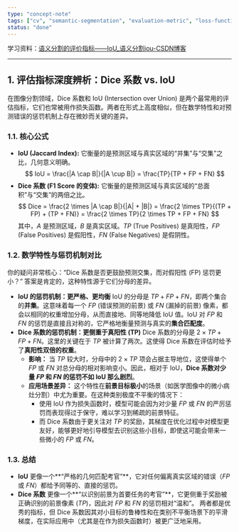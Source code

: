 ```yaml
---
type: "concept-note"
tags: ["cv", "semantic-segmentation", "evaluation-metric", "loss-function"]
status: "done"
---
```

学习资料：[语义分割的评价指标——IoU_语义分割iou-CSDN博客](https://blog.csdn.net/lingzhou33/article/details/87901365)

------
## 1. 评估指标深度辨析：Dice 系数 vs. IoU

在图像分割领域，Dice 系数和 IoU (Intersection over Union) 是两个最常用的评估指标，它们也常被用作损失函数。两者在形式上高度相似，但在数学特性和对预测错误的惩罚机制上存在微妙而关键的差异。

### 1.1. 核心公式

*   **IoU (Jaccard Index):** 它衡量的是预测区域与真实区域的“并集”与“交集”之比，几何意义明确。
    $$
    IoU = \frac{|A \cap B|}{|A \cup B|} = \frac{TP}{TP + FP + FN}
    $$
*   **Dice 系数 (F1 Score 的变体):** 它衡量的是预测区域与真实区域的“总面积”与“交集”的两倍之比。
    $$
    Dice = \frac{2 \times |A \cap B|}{|A| + |B|} = \frac{2 \times TP}{(TP + FP) + (TP + FN)} = \frac{2 \times TP}{2 \times TP + FP + FN}
    $$
    其中，$A$ 是预测区域，$B$ 是真实区域。$TP$ (True Positives) 是真阳性，$FP$ (False Positives) 是假阳性，$FN$ (False Negatives) 是假阴性。

### 1.2. 数学特性与惩罚机制对比

你的疑问非常核心：“Dice 系数是否更鼓励预测交集，而对假阳性 (FP) 惩罚更小？” 答案是肯定的，这种特性源于它们分母的差异。

*   **IoU 的惩罚机制：更严格、更均衡**
    IoU 的分母是 $TP + FP + FN$，即两个集合的**并集**。这意味着每一个 $FP$ (错误预测的前景) 或 $FN$ (漏掉的前景) 像素，都会以相同的权重增加分母，从而直接地、同等地降低 IoU 值。IoU 对 $FP$ 和 $FN$ 的惩罚是直接且对称的，它严格地衡量预测与真实的**集合匹配度**。
*   **Dice 系数的惩罚机制：更侧重于真阳性 (TP)**
    Dice 系数的分母是 $2 \times TP + FP + FN$。这里的关键在于 $TP$ 被计算了两次。这使得 Dice 系数在评估时给予了**真阳性双倍的权重**。
    *   **影响：** 当 $TP$ 较大时，分母中的 $2 \times TP$ 项会占据主导地位，这使得单个 $FP$ 或 $FN$ 对总分母的相对影响变小。因此，相对于 IoU，**Dice 系数对少量 $FP$ 和 $FN$ 的惩罚不如 IoU 那么剧烈**。
    *   **应用场景差异：** 这个特性在**前景目标极小**的场景（如医学图像中的微小病灶分割）中尤为重要。在这种类别极度不平衡的情况下：
        *   使用 IoU 作为损失函数时，模型可能会因为对少量 $FP$ 或 $FN$ 的严厉惩罚而表现得过于保守，难以学习到稀疏的前景特征。
        *   而 Dice 系数由于更关注对 $TP$ 的奖励，其梯度在优化过程中对模型更友好，能够更好地引导模型去识别这些小目标，即使这可能会带来一些微小的 $FP$ 或 $FN$。

### 1.3. 总结

*   **IoU** 更像一个**“严格的几何匹配考官”**，它对任何偏离真实区域的错误（$FP$ 或 $FN$）都给予同等的、直接的惩罚。
*   **Dice 系数** 更像一个**“以识别前景为首要任务的考官”**，它更侧重于奖励被正确识别的前景像素 ($TP$)，因此对 $FP$ 和 $FN$ 的惩罚相对“温和”。
两者都是优秀的指标，但 Dice 系数因其对小目标的鲁棒性和在类别不平衡场景下的平滑梯度，在实际应用中（尤其是在作为损失函数时）被更广泛地采用。
